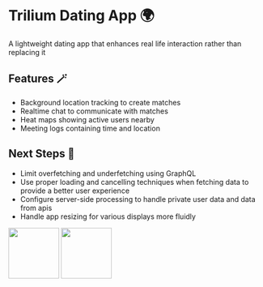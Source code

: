 # Trilium Dating App 🌍

A lightweight dating app that enhances real life interaction rather than replacing it

## Features 🪄

- Background location tracking to create matches
- Realtime chat to communicate with matches
- Heat maps showing active users nearby
- Meeting logs containing time and location

## Next Steps 🔨

- Limit overfetching and underfetching using GraphQL
- Use proper loading and cancelling techniques when fetching data to provide a better user experience
- Configure server-side processing to handle private user data and data from apis
- Handle app resizing for various displays more fluidly

<p float="left">
  <img src="https://github.com/JakeNizio/trilium/assets/15017284/1fa6be06-a207-4006-a443-82f882b16e68" width="100" />
  <img src="https://github.com/JakeNizio/trilium/assets/15017284/23ff0068-83fe-4e9b-a0c6-806f32a6dab1" width="100" /> 
</p>


